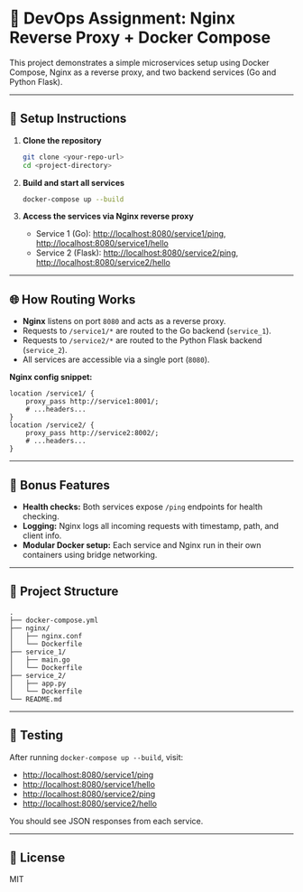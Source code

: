 # 🐳 DevOps Assignment: Nginx Reverse Proxy + Docker Compose

This project demonstrates a simple microservices setup using Docker Compose, Nginx as a reverse proxy, and two backend services (Go and Python Flask).

---

## 🚀 Setup Instructions

1. **Clone the repository**
   ```bash
   git clone <your-repo-url>
   cd <project-directory>
   ```

2. **Build and start all services**
   ```bash
   docker-compose up --build
   ```

3. **Access the services via Nginx reverse proxy**
   - Service 1 (Go): [http://localhost:8080/service1/ping](http://localhost:8080/service1/ping), [http://localhost:8080/service1/hello](http://localhost:8080/service1/hello)
   - Service 2 (Flask): [http://localhost:8080/service2/ping](http://localhost:8080/service2/ping), [http://localhost:8080/service2/hello](http://localhost:8080/service2/hello)

---

## 🌐 How Routing Works

- **Nginx** listens on port `8080` and acts as a reverse proxy.
- Requests to `/service1/*` are routed to the Go backend (`service_1`).
- Requests to `/service2/*` are routed to the Python Flask backend (`service_2`).
- All services are accessible via a single port (`8080`).

**Nginx config snippet:**
```nginx
location /service1/ {
    proxy_pass http://service1:8001/;
    # ...headers...
}
location /service2/ {
    proxy_pass http://service2:8002/;
    # ...headers...
}
```

---

## 📝 Bonus Features

- **Health checks:** Both services expose `/ping` endpoints for health checking.
- **Logging:** Nginx logs all incoming requests with timestamp, path, and client info.
- **Modular Docker setup:** Each service and Nginx run in their own containers using bridge networking.

---

## 📂 Project Structure

```
.
├── docker-compose.yml
├── nginx/
│   ├── nginx.conf
│   └── Dockerfile
├── service_1/
│   ├── main.go
│   └── Dockerfile
├── service_2/
│   ├── app.py
│   └── Dockerfile
└── README.md
```

---

## 🧪 Testing

After running `docker-compose up --build`, visit:

- [http://localhost:8080/service1/ping](http://localhost:8080/service1/ping)
- [http://localhost:8080/service1/hello](http://localhost:8080/service1/hello)
- [http://localhost:8080/service2/ping](http://localhost:8080/service2/ping)
- [http://localhost:8080/service2/hello](http://localhost:8080/service2/hello)

You should see JSON responses from each service.

---

## 📜 License

MIT
